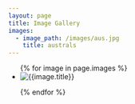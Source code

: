 ```yaml
---
layout: page
title: Image Gallery
images:
  - image_path: /images/aus.jpg
    title: australs
---
```

<ul class= "photo-galary">
  {% for image in page.images %}
    <li>
        <img src="{{imgage.image_path}}" alt="{{image.title}}">
    </li>

  {% endfor %}
</ul>
